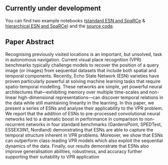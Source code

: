 ## Currently under development

You can find two example notebooks ([standard ESN and SpaRCe](https://colab.research.google.com/github/anilozdemir/EchoVPR/blob/main/notebooks/example_train_single_ESN.ipynb) & [hierarchical ESN and SpaRCe](https://colab.research.google.com/github/anilozdemir/EchoVPR/blob/main/notebooks/example_train_hier_ESN.ipynb)) and the [source code](https://github.com/anilozdemir/EchoVPR/tree/main/src).

## Paper Abstract

Recognising previously visited locations is an important, but unsolved, task in autonomous navigation. Current visual place recognition (VPR) benchmarks typically challenge models to recover the position of a query image (or images) from sequential datasets that include both spatial and temporal components. Recently, Echo State Network (ESN) varieties have proven particularly powerful at solving machine learning tasks that require spatio-temporal modelling. These networks are simple, yet powerful neural architectures that—exhibiting memory over multiple time-scales and non-linear high-dimensional representations—can discover temporal relations in the data while still maintaining linearity in the learning. In this paper, we present a series of ESNs and analyse their applicability to the VPR problem. We report that the addition of ESNs to pre-processed convolutional neural networks led to a dramatic boost in performance in comparison to non-recurrent networks in four standard benchmarks (GardensPoint, SPEDTest, ESSEX3IN1, Nordland) demonstrating that ESNs are able to capture the temporal structure inherent in VPR problems. Moreover, we show that ESNs can outperform class-leading VPR models which also exploit the sequential dynamics of the data. Finally, our results demonstrate that ESNs also improve generalisation abilities, robustness, and accuracy further supporting their suitability to VPR application
